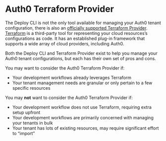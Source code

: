 # Auth0 Terraform Provider

The Deploy CLI is not the only tool available for managing your Auth0 tenant configuration, there is also an [officially supported Terraform Provider](https://github.com/auth0/terraform-provider-auth0). [Terraform](https://terraform.io/) is a third-party tool for representing your cloud resources’s configurations as code. It has an established plug-in framework that supports a wide array of cloud providers, including Auth0.

Both the Deploy CLI and Terraform Provider exist to help you manage your Auth0 tenant configurations, but each has their own set of pros and cons.

You may want to consider the Auth0 Terraform Provider if:

- Your development workflows already leverages Terraform
- Your tenant management needs are granular or only pertain to a few specific resources

You may **not** want to consider the Auth0 Terraform Provider if:

- Your development workflow does not use Terraform, requiring extra setup upfront
- Your development workflows are primarily concerned with managing your tenants in bulk
- Your tenant has lots of existing resources, may require significant effort to “import”

